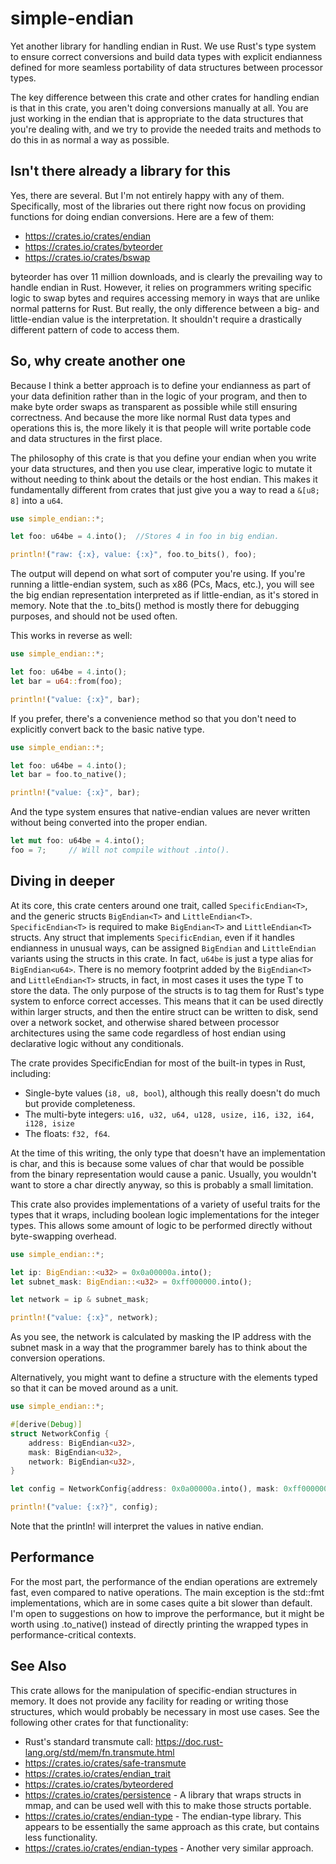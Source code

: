 # simple-endian

Yet another library for handling endian in Rust.  We use Rust's type system to ensure correct conversions and build data types with explicit endianness defined for more seamless portability of data structures between processor types.

The key difference between this crate and other crates for handling endian is that in this crate, you aren't doing conversions manually at all.  You are just working in the endian that is appropriate to the data structures that you're dealing with, and we try to provide the needed traits and methods to do this in as normal a way as possible.

## Isn't there already a library for this

Yes, there are several.  But I'm not entirely happy with any of them.  Specifically, most of the libraries out there right now focus on providing functions for doing endian conversions.  Here are a few of them:

* https://crates.io/crates/endian
* https://crates.io/crates/byteorder
* https://crates.io/crates/bswap

byteorder has over 11 million downloads, and is clearly the prevailing way to handle endian in Rust.  However, it relies on programmers writing specific logic to swap bytes and requires accessing memory in ways that are unlike normal patterns for Rust.  But really, the only difference between a big- and little-endian value is the interpretation.  It shouldn't require a drastically different pattern of code to access them.

## So, why create another one

Because I think a better approach is to define your endianness as part of your data definition rather than in the logic of your program, and then to make byte order swaps as transparent as possible while still ensuring correctness.  And because the more like normal Rust data types and operations this is, the more likely it is that people will write portable code and data structures in the first place.

The philosophy of this crate is that you define your endian when you write your data structures, and then you use clear, imperative logic to mutate it without needing to think about the details or the host endian.  This makes it fundamentally different from crates that just give you a way to read a `&[u8; 8]` into a `u64`.

```rust
use simple_endian::*;

let foo: u64be = 4.into();	//Stores 4 in foo in big endian.

println!("raw: {:x}, value: {:x}", foo.to_bits(), foo);
```

The output will depend on what sort of computer you're using.  If you're running a little-endian system, such as x86 (PCs, Macs, etc.), you will see the big endian representation interpreted as if little-endian, as it's stored in memory.  Note that the .to_bits() method is mostly there for debugging purposes, and should not be used often.

This works in reverse as well:
```rust
use simple_endian::*;

let foo: u64be = 4.into();
let bar = u64::from(foo);

println!("value: {:x}", bar);
```

If you prefer, there's a convenience method so that you don't need to explicitly convert back to the basic native type.
```rust
use simple_endian::*;

let foo: u64be = 4.into();
let bar = foo.to_native();

println!("value: {:x}", bar);
```

And the type system ensures that native-endian values are never written without being converted into the proper endian.

```rust
let mut foo: u64be = 4.into();
foo = 7;     // Will not compile without .into().
```


## Diving in deeper

At its core, this crate centers around one trait, called `SpecificEndian<T>`, and the generic structs `BigEndian<T>` and `LittleEndian<T>`.  `SpecificEndian<T>` is required to make `BigEndian<T>` and `LittleEndian<T>` structs.  Any struct that implements `SpecificEndian`, even if it handles endianness in unusual ways, can be assigned `BigEndian` and `LittleEndian` variants using the structs in this crate.  In fact, `u64be` is just a type alias for `BigEndian<u64>`.  There is no memory footprint added by the `BigEndian<T>` and `LittleEndian<T>` structs, in fact, in most cases it uses the type T to store the data.  The only purpose of the structs is to tag them for Rust's type system to enforce correct accesses.  This means that it can be used directly within larger structs, and then the entire struct can be written to disk, send over a network socket, and otherwise shared between processor architectures using the same code regardless of host endian using declarative logic without any conditionals.

The crate provides SpecificEndian for most of the built-in types in Rust, including:

* Single-byte values (`i8, u8, bool`), although this really doesn't do much but provide completeness.
* The multi-byte integers: `u16, u32, u64, u128, usize, i16, i32, i64, i128, isize`
* The floats: `f32, f64`.

At the time of this writing, the only type that doesn't have an implementation is char, and this is because some values of char that would be possible from the binary representation would cause a panic.  Usually, you wouldn't want to store a char directly anyway, so this is probably a small limitation.

This crate also provides implementations of a variety of useful traits for the types that it wraps, including boolean logic implementations for the integer types.  This allows some amount of logic to be performed directly without byte-swapping overhead.

```rust
use simple_endian::*;

let ip: BigEndian::<u32> = 0x0a00000a.into();
let subnet_mask: BigEndian::<u32> = 0xff000000.into();

let network = ip & subnet_mask;

println!("value: {:x}", network);
```

As you see, the network is calculated by masking the IP address with the subnet mask in a way that the programmer barely has to think about the conversion operations.

Alternatively, you might want to define a structure with the elements typed so that it can be moved around as a unit.

```rust
use simple_endian::*;

#[derive(Debug)]
struct NetworkConfig {
    address: BigEndian<u32>,
    mask: BigEndian<u32>,
    network: BigEndian<u32>,
}

let config = NetworkConfig{address: 0x0a00000a.into(), mask: 0xff000000.into(), network: (0x0a00000a & 0xff000000).into()}

println!("value: {:x?}", config);
```

Note that the println! will interpret the values in native endian.

## Performance

For the most part, the performance of the endian operations are extremely fast, even compared to native operations.  The main exception is the std::fmt implementations, which are in some cases quite a bit slower than default.  I'm open to suggestions on how to improve the performance, but it might be worth using .to_native() instead of directly printing the wrapped types in performance-critical contexts.

## See Also

This crate allows for the manipulation of specific-endian structures in memory.  It does not provide any facility for reading or writing those structures, which would probably be necessary in most use cases.  See the following other crates for that functionality:

* Rust's standard transmute call: https://doc.rust-lang.org/std/mem/fn.transmute.html
* https://crates.io/crates/safe-transmute
* https://crates.io/crates/endian_trait
* https://crates.io/crates/byteordered
* https://crates.io/crates/persistence - A library that wraps structs in mmap, and can be used well with this to make those structs portable.
* https://crates.io/crates/endian-type - The endian-type library.  This appears to be essentially the same approach as this crate, but contains less functionality.
* https://crates.io/crates/endian-types - Another very similar approach.

